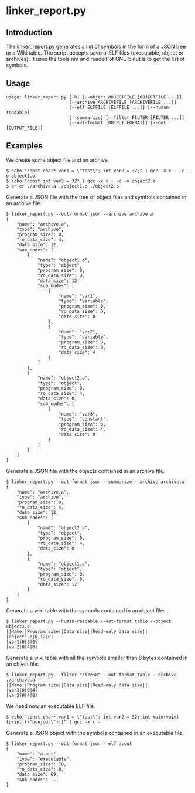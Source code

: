 # linker_report.py

## Introduction

The linker_report.py generates a list of symbols in the form of a JSON tree or
a Wiki table. The script accepts several ELF files (executable, object or
archives). It uses the tools nm and readelf of GNU binutils to get the list of
symbols.

## Usage

```
usage: linker_report.py [-h] [--object OBJECTFILE [OBJECTFILE ...]]
                        [--archive ARCHIVEFILE [ARCHIVEFILE ...]]
                        [--elf ELFFILE [ELFFILE ...]] [--human-readable]
                        [--summarize] [--filter FILTER [FILTER ...]]
                        [--out-format [OUTPUT_FORMAT]] [--out [OUTPUT_FILE]]
```

## Examples

We create some object file and an archive.

```console
$ echo "const char* var1 = \"test\"; int var2 = 32;" | gcc -x c - -c -o object1.o
$ echo "const int var3 = 32" | gcc -x c - -c -o object2.o
$ ar cr ./archive.a ./object1.o ./object2.o
```

Generate a JSON file with the tree of object files and symbols contained in
an archive file.

```console
$ linker_report.py --out-format json --archive archive.a
{
    "name": "archive.a",
    "type": "archive",
    "program_size": 0,
    "ro_data_size": 4,
    "data_size": 12,
    "sub_nodes": [
        {
            "name": "object1.o",
            "type": "object",
            "program_size": 0,
            "ro_data_size": 0,
            "data_size": 12,
            "sub_nodes": [
                {
                    "name": "var1",
                    "type": "variable",
                    "program_size": 0,
                    "ro_data_size": 0,
                    "data_size": 8
                },
                {
                    "name": "var2",
                    "type": "variable",
                    "program_size": 0,
                    "ro_data_size": 0,
                    "data_size": 4
                }
            ]
        },
        {
            "name": "object2.o",
            "type": "object",
            "program_size": 0,
            "ro_data_size": 4,
            "data_size": 0,
            "sub_nodes": [
                {
                    "name": "var3",
                    "type": "constant",
                    "program_size": 0,
                    "ro_data_size": 4,
                    "data_size": 0
                }
            ]
        }
    ]
}
```

Generate a JSON file with the objects contained in an archive file.

```console
$ linker_report.py --out-format json --summarize --archive archive.a
{
    "name": "archive.a",
    "type": "archive",
    "program_size": 0,
    "ro_data_size": 4,
    "data_size": 12,
    "sub_nodes": [
        {
            "name": "object2.o",
            "type": "object",
            "program_size": 0,
            "ro_data_size": 4,
            "data_size": 0
        },
        {
            "name": "object1.o",
            "type": "object",
            "program_size": 0,
            "ro_data_size": 0,
            "data_size": 12
        }
    ]
}
```

Generate a wiki table with the symbols contained in an object file:

```console
$ linker_report.py --human-readable --out-format table --object object1.o
||Name||Program size||Data size||Read-only data size||
|object1.o|0|12|0|
|var1|0|8|0|
|var2|0|4|0|
```

Generate a wiki table with all the symbols smaller than 8 bytes contained in an object file:

```console
$ linker_report.py --filter "size<8" --out-format table --archive ./archive.a
||Name||Program size||Data size||Read-only data size||
|var3|0|0|4|
|var2|0|4|0|
```

We need now an executable ELF file.

```console
$ echo "const char* var1 = \"test\"; int var2 = 32; int main(void) {printf(\"bonjour\");}" | gcc -x c -
```

Generate a JSON object with the symbols contained in an executable file.

```console
$ linker_report.py --out-format json --elf a.out
{
    "name": "a.out",
    "type": "executable",
    "program_size": 70,
    "ro_data_size": 0,
    "data_size": 69,
    "sub_nodes": ...
}
```
